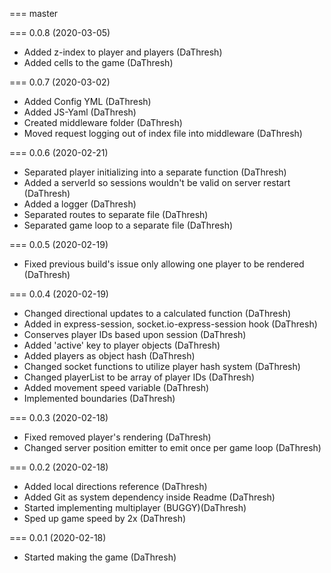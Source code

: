 === master

=== 0.0.8 (2020-03-05)

* Added z-index to player and players (DaThresh)
* Added cells to the game (DaThresh)

=== 0.0.7 (2020-03-02)

* Added Config YML (DaThresh)
* Added JS-Yaml (DaThresh)
* Created middleware folder (DaThresh)
* Moved request logging out of index file into middleware (DaThresh)

=== 0.0.6 (2020-02-21)

* Separated player initializing into a separate function (DaThresh)
* Added a serverId so sessions wouldn't be valid on server restart (DaThresh)
* Added a logger (DaThresh)
* Separated routes to separate file (DaThresh)
* Separated game loop to a separate file (DaThresh)

=== 0.0.5 (2020-02-19)

* Fixed previous build's issue only allowing one player to be rendered (DaThresh)

=== 0.0.4 (2020-02-19)

* Changed directional updates to a calculated function (DaThresh)
* Added in express-session, socket.io-express-session hook (DaThresh)
* Conserves player IDs based upon session (DaThresh)
* Added 'active' key to player objects (DaThresh)
* Added players as object hash (DaThresh)
* Changed socket functions to utilize player hash system (DaThresh)
* Changed playerList to be array of player IDs (DaThresh)
* Added movement speed variable (DaThresh)
* Implemented boundaries (DaThresh)

=== 0.0.3 (2020-02-18)

* Fixed removed player's rendering (DaThresh)
* Changed server position emitter to emit once per game loop (DaThresh)

=== 0.0.2 (2020-02-18)

* Added local directions reference (DaThresh)
* Added Git as system dependency inside Readme (DaThresh)
* Started implementing multiplayer (BUGGY)(DaThresh)
* Sped up game speed by 2x (DaThresh)

=== 0.0.1 (2020-02-18)

* Started making the game (DaThresh)